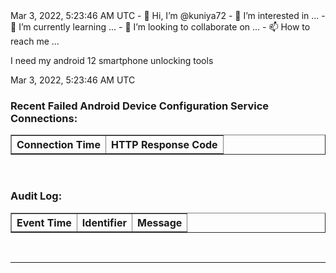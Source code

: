   <td>Mar 3, 2022, 5:23:46 AM UTC</td>
    <td></td>
    <td></td>
    <td></td>
    <td></td>
    <td></td>
    <td></td>
</tr>- 👋 Hi, I’m @kuniya72
- 👀 I’m interested in ...
- 🌱 I’m currently learning ...
- 💞️ I’m looking to collaborate on ...
- 📫 How to reach me ...

<!---
kuniya72/kuniya72 is a ✨ special ✨ repository because its `README.md` (this file) appears on your GitHub profile.
You can click the Preview link to take a look at your changes.
--->
I need my android 12 smartphone unlocking tools 
 <td>Mar 3, 2022, 5:23:46 AM UTC</td>
    <td></td>
    <td></td>
    <td></td>
    <td></td>
    <td></td>
    <td></td>
</tr>
</table><br/>
<h3>Recent Failed Android Device Configuration Service Connections: </h3>
<table border="1"><tr>
    <th>Connection Time</th>
    <th>HTTP Response Code</th>
</tr>
</table><br/>
<h3>Audit Log: </h3>
<table border="1"><tr>
    <th>Event Time</th>
    <th>Identifier</th>
    <th>Message</th>
</tr>
</table><br/>
<hr>
<h4
